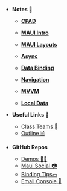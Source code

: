 - **Notes 📓** 
  - [**CPAD**](notes/Lecture1_CPAD.md)
  
  - [**MAUI Intro**](notes/Lecture2_MAUI_Architecture.md)
  
  - [**MAUI Layouts**](notes/Lecture3_MAUILayouts.md)
  
  - [**Async**](notes/Lecture4_Asynchronous_Programming.md)
  
  - [**Data Binding**](notes/Lecture5_DataBinding.md)
  
  - [**Navigation**](notes/Lecture5_Navigation.md)
  
  - [**MVVM**](notes/Lecture7_DesignPatterns_MVVM.md)
  
  - [**Local Data**](notes/Lecture8_SavingData.md)
  
    
  
- **Useful Links 🔗**
  
  - [Class Teams 💬](https://teams.microsoft.com/l/team/19%3AO6W4FAHaNWqDTgJvw9R34xKNKoRiwL3EP1GEdig7ATk1%40thread.tacv2/conversations?groupId=d427b10f-cfd1-4e14-ad02-c727ffe38b15&tenantId=22c202c2-382c-447b-a023-d0a866d1d426)
  - [Outline 🗎](https://john-abbott-college.github.io/6A6-Notes/files//WINTER_2025_COMPUTER_SCIENCE.420-6A6-AB.BADAWYY.pdf)
  
- **GitHub Repos**
  - [Demos 👩‍🏫](https://github.com/AppDevIII-Code/Demos-w25)
  - [Maui Social 📷](https://github.com/AppDevIII-Code/MauiSocial)
  - [Binding Tips💵](https://github.com/AppDevIII-Code/BindingTips)
  - [Email Console 📧](https://github.com/AppDevIII-Code/EmailConsoleApp.git)

